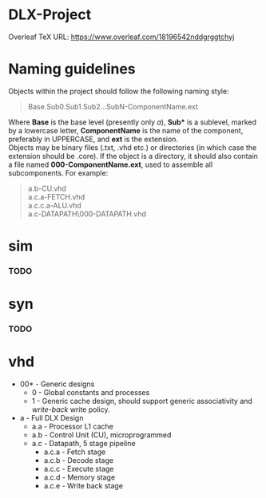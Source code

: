 # DLX-Project

Overleaf TeX URL: https://www.overleaf.com/18196542nddgrggtchyj

# Naming guidelines
Objects within the project should follow the following naming style:
> Base.Sub0.Sub1.Sub2...SubN-ComponentName.ext

Where __Base__ is the base level (presently only *a*), __Sub\*__ is a sublevel, marked by a lowercase letter, __ComponentName__ is the name of the component, preferably in UPPERCASE, and __ext__ is the extension.\
Objects may be binary files (.txt, .vhd etc.) or directories (in which case the extension should be .core). If the object is a directory, it should also contain a file named __000-ComponentName.ext__, used to assemble all subcomponents.
For example:
> a.b-CU.vhd\
> a.c.a-FETCH.vhd\
> a.c.c.a-ALU.vhd\
> a.c-DATAPATH\\000-DATAPATH.vhd

# sim
### TODO

# syn
### TODO

# vhd
* 00\* - Generic designs
  * 0 - Global constants and processes
  * 1 - Generic cache design, should support generic associativity and *write-back* write policy.
* a - Full DLX Design
  * a.a - Processor L1 cache
  * a.b - Control Unit (CU), microprogrammed
  * a.c - Datapath, 5 stage pipeline
    * a.c.a - Fetch stage
    * a.c.b - Decode stage
    * a.c.c - Execute stage
    * a.c.d - Memory stage
    * a.c.e - Write back stage
